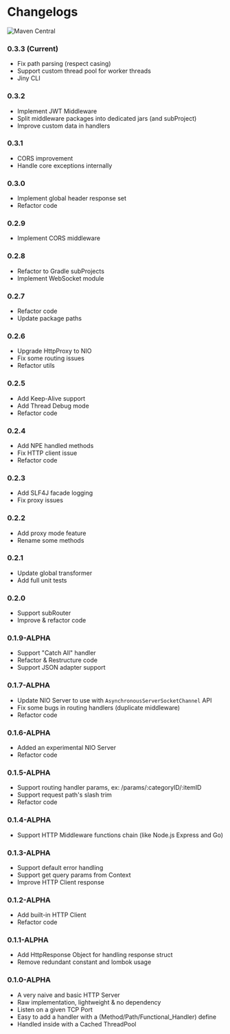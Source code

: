 # Changelogs

![Maven Central](https://img.shields.io/maven-central/v/com.jinyframework/core?style=flat-square)

### 0.3.3 (Current)

- Fix path parsing (respect casing)
- Support custom thread pool for worker threads
- Jiny CLI

### 0.3.2

- Implement JWT Middleware
- Split middleware packages into dedicated jars (and subProject)
- Improve custom data in handlers

### 0.3.1

- CORS improvement
- Handle core exceptions internally

### 0.3.0

- Implement global header response set
- Refactor code

### 0.2.9

- Implement CORS middleware

### 0.2.8

- Refactor to Gradle subProjects
- Implement WebSocket module

### 0.2.7

- Refactor code
- Update package paths

### 0.2.6

- Upgrade HttpProxy to NIO
- Fix some routing issues
- Refactor utils

### 0.2.5

- Add Keep-Alive support
- Add Thread Debug mode
- Refactor code

### 0.2.4

- Add NPE handled methods
- Fix HTTP client issue
- Refactor code

### 0.2.3

- Add SLF4J facade logging
- Fix proxy issues

### 0.2.2

- Add proxy mode feature
- Rename some methods

### 0.2.1
- Update global transformer
- Add full unit tests

### 0.2.0
- Support subRouter
- Improve & refactor code

### 0.1.9-ALPHA

- Support "Catch All" handler
- Refactor & Restructure code
- Support JSON adapter support

### 0.1.7-ALPHA

- Update NIO Server to use with `AsynchronousServerSocketChannel` API
- Fix some bugs in routing handlers (duplicate middleware)
- Refactor code

### 0.1.6-ALPHA

- Added an experimental NIO Server
- Refactor code

### 0.1.5-ALPHA

- Support routing handler params, ex: /params/:categoryID/:itemID
- Support request path's slash trim
- Refactor code

### 0.1.4-ALPHA

- Support HTTP Middleware functions chain (like Node.js Express and Go)

### 0.1.3-ALPHA

- Support default error handling
- Support get query params from Context
- Improve HTTP Client response

### 0.1.2-ALPHA

- Add built-in HTTP Client
- Refactor code

### 0.1.1-ALPHA

- Add HttpResponse Object for handling response struct
- Remove redundant constant and lombok usage

### 0.1.0-ALPHA

- A very naive and basic HTTP Server
- Raw implementation, lightweight & no dependency
- Listen on a given TCP Port
- Easy to add a handler with a (Method/Path/Functional_Handler) define
- Handled inside with a Cached ThreadPool
